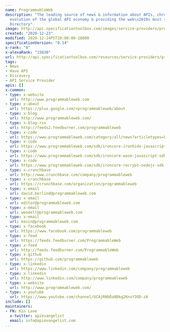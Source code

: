 ```yaml
---
name: ProgrammableWeb
description: "The leading source of news & information about APIs, chronicling the
  evolution of the global API economy & providing the web\u2019s most relied-on API
  Directory"
image: http://api.specificationtoolbox.com/images/service-providers/programmableweb.jpg
created: "2020-12-23"
modified: 2020-12-24PST10:00:00-28800
specificationVersion: "0.14"
x-rank: "9"
x-alexaRank: "15830"
url: http://api.specificationtoolbox.com/resources/service-providers/programmableweb/
tags:
- News
- Have API
- Discovery
- API Service Provider
apis: []
x-common:
- type: x-website
  url: http://www.programmableweb.com
- type: x-about
  url: https://plus.google.com/+programmableweb/about
- type: x-blog
  url: http://www.programmableweb.com/
- type: x-blog-rss
  url: http://feeds2.feedburner.com/programmableweb
- type: x-code
  url: https://www.programmableweb.com/category/all/news?articletypes=howto&source_code=0
- type: x-code
  url: https://www.programmableweb.com/sdk/ironcore-ironhide-javascript-sdk
- type: x-code
  url: https://www.programmableweb.com/sdk/ironcore-wasm-javascript-sdk
- type: x-code
  url: https://www.programmableweb.com/sdk/ironcore-recrypt-nodejs-sdk
- type: x-crunchbase
  url: http://www.crunchbase.com/company/programmableweb
- type: x-crunchbase
  url: https://crunchbase.com/organization/programmableweb
- type: x-email
  url: david.berlind@programmableweb.com
- type: x-email
  url: editor@programmableweb.com
- type: x-email
  url: wendell@programmableweb.com
- type: x-email
  url: kevin@programmableweb.com
- type: x-facebook
  url: https://www.facebook.com/programmableweb
- type: x-feed
  url: https://feeds.feedburner.com/ProgrammableWeb
- type: x-feed
  url: http://feeds.feedburner.com/ProgrammableWeb
- type: x-github
  url: https://github.com/programmableweb
- type: x-linkedin
  url: https://www.linkedin.com/company/programmableweb
- type: x-linkedin
  url: http://www.linkedin.com/company/programmableweb
- type: x-website
  url: http://www.programmableweb.com/
- type: x-youtube
  url: https://www.youtube.com/channel/UCAjRNbDa8Bkg2KnvY3OD-zA
include: []
maintainers:
- FN: Kin Lane
  x-twitter: apievangelist
  email: info@apievangelist.com
...
```


